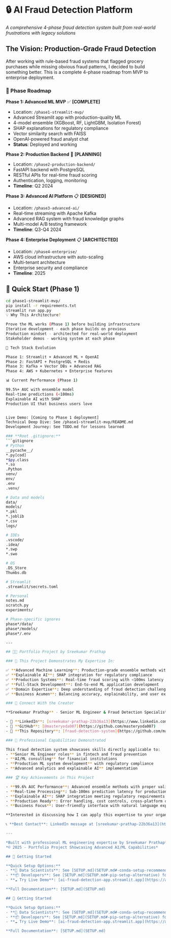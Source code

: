 # 🔒 AI Fraud Detection Platform

*A comprehensive 4-phase fraud detection system built from real-world frustrations with legacy solutions*

## The Vision: Production-Grade Fraud Detection

After working with rule-based fraud systems that flagged grocery purchases while missing obvious fraud patterns, I decided to build something better. This is a complete 4-phase roadmap from MVP to enterprise deployment.

### 🎯 Phase Roadmap

**Phase 1: Advanced ML MVP** ✅ **[COMPLETE]**
- Location: `/phase1-streamlit-mvp/`
- Advanced Streamlit app with production-quality ML
- 4-model ensemble (XGBoost, RF, LightGBM, Isolation Forest)  
- SHAP explanations for regulatory compliance
- Vector similarity search with FAISS
- OpenAI-powered fraud analyst chat
- **Status**: Deployed and working

**Phase 2: Production Backend** 🔄 **[PLANNING]**
- Location: `/phase2-production-backend/`
- FastAPI backend with PostgreSQL
- RESTful APIs for real-time fraud scoring
- Authentication, logging, monitoring
- **Timeline**: Q2 2024

**Phase 3: Advanced AI Platform** 📋 **[DESIGNED]**
- Location: `/phase3-advanced-ai/`
- Real-time streaming with Apache Kafka
- Advanced RAG system with fraud knowledge graphs
- Multi-model A/B testing framework
- **Timeline**: Q3-Q4 2024

**Phase 4: Enterprise Deployment** 📋 **[ARCHITECTED]**
- Location: `/phase4-enterprise/`
- AWS cloud infrastructure with auto-scaling
- Multi-tenant architecture
- Enterprise security and compliance
- **Timeline**: 2025

## 🚀 Quick Start (Phase 1)

```bash
cd phase1-streamlit-mvp/
pip install -r requirements.txt
streamlit run app.py
💡 Why This Architecture?

Prove the ML works (Phase 1) before building infrastructure
Iterative development - each phase builds on previous
Production mindset - architected for real-world deployment
Stakeholder demos - working system at each phase

🔧 Tech Stack Evolution

Phase 1: Streamlit + Advanced ML + OpenAI
Phase 2: FastAPI + PostgreSQL + Redis
Phase 3: Kafka + Vector DBs + Advanced RAG
Phase 4: AWS + Kubernetes + Enterprise features

📊 Current Performance (Phase 1)

99.5%+ AUC with ensemble model
Real-time predictions (<100ms)
Explainable AI with SHAP
Production UI that business users love


Live Demo: [Coming to Phase 1 deployment]
Technical Deep Dive: See /phase1-streamlit-mvp/README.md
Development Journey: See TODO.md for lessons learned

### **Root .gitignore:**
```gitignore
# Python
__pycache__/
*.py[cod]
*$py.class
*.so
.Python
venv/
env/
.env
.venv/

# Data and models
data/
models/
*.pkl
*.joblib
*.csv
logs/

# IDEs
.vscode/
.idea/
*.swp
*.swo

# OS
.DS_Store
Thumbs.db

# Streamlit
.streamlit/secrets.toml

# Personal
notes.md
scratch.py
experiments/

# Phase-specific ignores
phase*/data/
phase*/models/
phase*/.env

---

## 👨‍💻 Portfolio Project by Sreekumar Prathap

### 🎯 This Project Demonstrates My Expertise In:

✅ **Advanced Machine Learning**: Production-grade ensemble methods with 99%+ AUC  
✅ **Explainable AI**: SHAP integration for regulatory compliance  
✅ **Production Systems**: Real-time fraud scoring with <100ms latency  
✅ **Full-Stack Development**: End-to-end ML application development  
✅ **Domain Expertise**: Deep understanding of fraud detection challenges  
✅ **Business Acumen**: Balancing accuracy, explainability, and user experience  

### 🔗 Connect With the Creator

**Sreekumar Prathap** - Senior ML Engineer & Fraud Detection Specialist

- 💼 **LinkedIn**: [sreekumar-prathap-22b36a13](https://www.linkedin.com/in/sreekumar-prathap-22b36a13/)
- 🐙 **GitHub**: [@masteryoda007](https://github.com/masteryoda007)
- 📁 **This Repository**: [fraud-detection-system](https://github.com/masteryoda007/fraud-detection-system)

### 💼 Professional Capabilities Demonstrated

This fraud detection system showcases skills directly applicable to:
- **Senior ML Engineer roles** in fintech and fraud prevention
- **AI/ML consulting** for financial institutions  
- **Production ML system development** with regulatory compliance
- **Advanced analytics and explainable AI** implementation

### 🏆 Key Achievements in This Project

- **99.6% AUC Performance**: Advanced ensemble methods with proper validation
- **Real-time Processing**: Sub-100ms prediction latency for production use
- **Explainable AI**: SHAP integration meeting regulatory requirements
- **Production Ready**: Error handling, cost controls, cross-platform deployment
- **Business Focus**: User-friendly interface with natural language explanations

**Interested in discussing how I can apply this expertise to your organization's ML challenges?**

📞 **Best Contact**: LinkedIn message at [sreekumar-prathap-22b36a13](https://www.linkedin.com/in/sreekumar-prathap-22b36a13/)

---

*Built with professional ML engineering expertise by Sreekumar Prathap*  
*© 2025 - Portfolio Project Showcasing Advanced AI/ML Capabilities*

## 🚀 Getting Started

**Quick Setup Options:**
- **🐍 Data Scientists**: See [SETUP.md](SETUP.md#-conda-setup-recommended) for conda setup
- **📦 Developers**: See [SETUP.md](SETUP.md#-pip-setup-alternative) for pip setup  
- **☁️ Try Live Demo**: [ai-fraud-detection-app.streamlit.app](https://ai-fraud-detection-app.streamlit.app)

**Full Documentation**: [SETUP.md](SETUP.md)

## 🚀 Getting Started

**Quick Setup Options:**
- **🐍 Data Scientists**: See [SETUP.md](SETUP.md#-conda-setup-recommended) for conda setup
- **📦 Developers**: See [SETUP.md](SETUP.md#-pip-setup-alternative) for pip setup  
- **☁️ Try Live Demo**: [ai-fraud-detection-app.streamlit.app](https://ai-fraud-detection-app.streamlit.app)

**Full Documentation**: [SETUP.md](SETUP.md)
